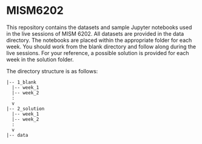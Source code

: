 # MISM6202

This repository contains the datasets and sample Jupyter notebooks used in the live sessions of MISM 6202. All datasets are provided in the data directory. The notebooks are placed within the appropriate folder for each week.  You should work from the blank directory and follow along during the live sessions.  For your reference, a possible solution is provided for each week in the solution folder.

The directory structure is as follows:

```
|-- 1_blank
  |-- week_1
  |-- week_2
  :
  v
|-- 2_solution
  |-- week_1
  |-- week_2
  :
  v
|-- data
```
